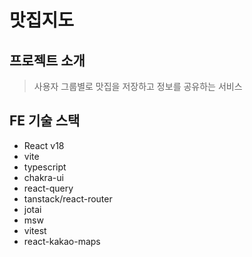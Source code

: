 # 맛집지도

## 프로젝트 소개

> 사용자 그룹별로 맛집을 저장하고 정보를 공유하는 서비스

## FE 기술 스택

- React v18
- vite
- typescript
- chakra-ui
- react-query
- tanstack/react-router
- jotai
- msw
- vitest
- react-kakao-maps
